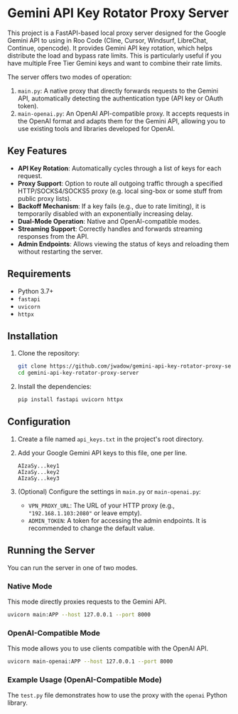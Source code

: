 # Gemini API Key Rotator Proxy Server

This project is a FastAPI-based local proxy server designed for the Google Gemini API to using in Roo Code (Cline, Cursor, Windsurf, LibreChat, Continue, opencode).
It provides Gemini API key rotation, which helps distribute the load and bypass rate limits. This is particularly useful if you have multiple Free Tier Gemini keys and want to combine their rate limits.

The server offers two modes of operation:
1.  `main.py`: A native proxy that directly forwards requests to the Gemini API, automatically detecting the authentication type (API key or OAuth token).
2.  `main-openai.py`: An OpenAI API-compatible proxy. It accepts requests in the OpenAI format and adapts them for the Gemini API, allowing you to use existing tools and libraries developed for OpenAI.

## Key Features

-   **API Key Rotation**: Automatically cycles through a list of keys for each request.
-   **Proxy Support**: Option to route all outgoing traffic through a specified HTTP/SOCKS4/SOCKS5 proxy (e.g. local sing-box or some stuff from public proxy lists).
-   **Backoff Mechanism**: If a key fails (e.g., due to rate limiting), it is temporarily disabled with an exponentially increasing delay.
-   **Dual-Mode Operation**: Native and OpenAI-compatible modes.
-   **Streaming Support**: Correctly handles and forwards streaming responses from the API.
-   **Admin Endpoints**: Allows viewing the status of keys and reloading them without restarting the server.

## Requirements

-   Python 3.7+
-   `fastapi`
-   `uvicorn`
-   `httpx`

## Installation

1.  Clone the repository:
    ```bash
    git clone https://github.com/jwadow/gemini-api-key-rotator-proxy-server.git
    cd gemini-api-key-rotator-proxy-server
    ```

2.  Install the dependencies:
    ```bash
    pip install fastapi uvicorn httpx
    ```

## Configuration

1.  Create a file named `api_keys.txt` in the project's root directory.
2.  Add your Google Gemini API keys to this file, one per line.

    ```
    AIzaSy...key1
    AIzaSy...key2
    AIzaSy...key3
    ```

3.  (Optional) Configure the settings in `main.py` or `main-openai.py`:
    -   `VPN_PROXY_URL`: The URL of your HTTP proxy (e.g., `"192.168.1.103:2080"` or leave empty).
    -   `ADMIN_TOKEN`: A token for accessing the admin endpoints. It is recommended to change the default value.

## Running the Server

You can run the server in one of two modes.

### Native Mode

This mode directly proxies requests to the Gemini API.

```bash
uvicorn main:APP --host 127.0.0.1 --port 8000
```

### OpenAI-Compatible Mode

This mode allows you to use clients compatible with the OpenAI API.

```bash
uvicorn main-openai:APP --host 127.0.0.1 --port 8000
```

### Example Usage (OpenAI-Compatible Mode)

The `test.py` file demonstrates how to use the proxy with the `openai` Python library.